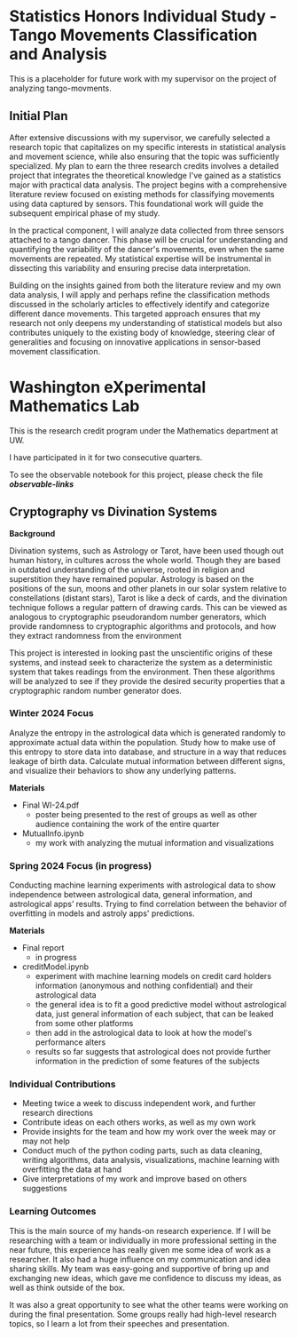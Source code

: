 # Statistics Honors Individual Study - Tango Movements Classification and Analysis

This is a placeholder for future work with my supervisor on the project of analyzing tango-movments.

## Initial Plan

After extensive discussions with my supervisor, we carefully selected a research topic that capitalizes on my specific interests in statistical analysis and movement science, while also ensuring that the topic was sufficiently specialized. My plan to earn the three research credits involves a detailed project that integrates the theoretical knowledge I've gained as a statistics major with practical data analysis. The project begins with a comprehensive literature review focused on existing methods for classifying movements using data captured by sensors. This foundational work will guide the subsequent empirical phase of my study.

In the practical component, I will analyze data collected from three sensors attached to a tango dancer. This phase will be crucial for understanding and quantifying the variability of the dancer's movements, even when the same movements are repeated. My statistical expertise will be instrumental in dissecting this variability and ensuring precise data interpretation.

Building on the insights gained from both the literature review and my own data analysis, I will apply and perhaps refine the classification methods discussed in the scholarly articles to effectively identify and categorize different dance movements. This targeted approach ensures that my research not only deepens my understanding of statistical models but also contributes uniquely to the existing body of knowledge, steering clear of generalities and focusing on innovative applications in sensor-based movement classification.


# Washington eXperimental Mathematics Lab

This is the research credit program under the Mathematics department at UW.

I have participated in it for two consecutive quarters.

To see the observable notebook for this project, please check the file ***observable-links***

## Cryptography vs Divination Systems

**Background**

Divination systems, such as Astrology or Tarot, have been used though out human history, in cultures across the whole world. Though they are based in outdated understanding of the universe, rooted in religion and superstition they have remained popular. Astrology is based on the positions of the sun, moons and other planets in our solar system relative to constellations (distant stars), Tarot is like a deck of cards, and the divination technique follows a regular pattern of drawing cards. This can be viewed as analogous to cryptographic pseudorandom number generators, which provide randomness to cryptographic algorithms and protocols, and how they extract randomness from the environment

This project is interested in looking past the unscientific origins of these systems, and instead seek to characterize the system as a deterministic system that takes readings from the environment. Then these algorithms will be analyzed to see if they provide the desired security properties that a cryptographic random number generator does.

### Winter 2024 Focus

Analyze the entropy in the astrological data which is generated randomly to approximate actual data within the population. Study how to make use of this entropy to store data into database, and structure in a way that reduces leakage of birth data. Calculate mutual information between different signs, and visualize their behaviors to show any underlying patterns.

**Materials**

- Final WI-24.pdf
  - poster being presented to the rest of groups as well as other audience containing the work of the entire quarter
- MutualInfo.ipynb
  - my work with analyzing the mutual information and visualizations

### Spring 2024 Focus (in progress)

Conducting machine learning experiments with astrological data to show independence between astrological data, general information, and astrological apps’ results. Trying to find correlation between the behavior of overfitting in models and astroly apps' predictions.

**Materials**

- Final report
  - in progress
- creditModel.ipynb
  - experiment with machine learning models on credit card holders information (anonymous and nothing confidential) and their astrological data
  - the general idea is to fit a good predictive model without astrological data, just general information of each subject, that can be leaked from some other platforms
  - then add in the astrological data to look at how the model's performance alters
  - results so far suggests that astrological does not provide further information in the prediction of some features of the subjects 



### Individual Contributions

- Meeting twice a week to discuss independent work, and further research directions
- Contribute ideas on each others works, as well as my own work
- Provide insights for the team and how my work over the week may or may not help
- Conduct much of the python coding parts, such as data cleaning, writing algorithms, data analysis, visualizations, machine learning with overfitting the data at hand
- Give interpretations of my work and improve based on others suggestions

### Learning Outcomes

This is the main source of my hands-on research experience. If I will be researching with a team or individually in more professional setting in the near future, this experience has really given me some idea of work as a researcher. It also had a huge influence on my communication and idea sharing skills. My team was easy-going and supportive of bring up and exchanging new ideas, which gave me confidence to discuss my ideas, as well as think outside of the box.

It was also a great opportunity to see what the other teams were working on during the final presentation. Some groups really had high-level research topics, so I learn a lot from their speeches and presentation. 
